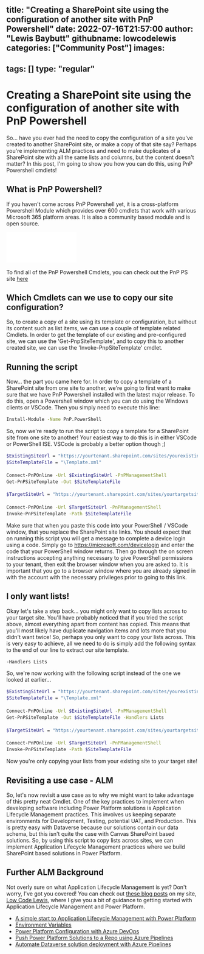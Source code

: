 title: "Creating a SharePoint site using the configuration of another site with PnP Powershell"
date: 2022-07-16T21:57:00
author: "Lewis Baybutt"
githubname: lowcodelewis
categories: ["Community Post"]
images:
-
tags: []
type: "regular"
---

# Creating a SharePoint site using the configuration of another site with PnP Powershell

So... have you ever had the need to copy the configuration of a site you've created to another SharePoint site, or make a copy of that site say? Perhaps you're implementing ALM practices and need to make duplicates of a SharePoint site with all the same lists and columns, but the content doesn't matter?
In this post, I'm going to show you how you can do this, using PnP Powershell cmdlets!

## What is PnP Powershell?

If you haven't come across PnP Powershell yet, it is a cross-platform Powershell Module which provides over 600 cmdlets that work with various Microsoft 365 platform areas. It is also a community based module and is open source.

![](https://github.com/lowcodelewis/blog/blob/Creating-a-SharePoint-site-using-the-configuration-of-another-site-with-PnP-Powershell/content/post/Creating-a-SharePoint-site-using-the-configuration-of-another-site-with-PnP-Powershell/logo.svg)

To find all of the PnP Powershell Cmdlets, you can check out the PnP PS site [here](https://pnp.github.io/powershell)

## Which Cmdlets can we use to copy our site configuration?

So, to create a copy of a site using its template or configuration, but without its content such as list items, we can use a couple of template related Cmdlets. 
In order to get the template of our existing and pre-configured site, we can use the 'Get-PnpSiteTemplate', and to copy this to another created site, we can use the 'Invoke-PnpSiteTemplate' cmdlet.

## Running the script

Now... the part you came here for. In order to copy a template of a SharePoint site from one site to another, we're going to first want to make sure that we have PnP Powershell installed with the latest major release. To do this, open a Powershell window which you can do using the Windows clients or VSCode. Then you simply need to execute this line:


```bash
Install-Module -Name PnP.PowerShell
```

So, now we're ready to run the script to copy a template for a SharePoint site from one site to another! Your easiest way to do this is in either VSCode or PowerShell ISE. VSCode is probably a better option though ;)

```bash
$ExistingSiteUrl = "https://yourtenant.sharepoint.com/sites/yourexistingsite"
$SiteTemplateFile = "\Template.xml"

Connect-PnPOnline -Url $ExistingSiteUrl -PnPManagementShell
Get-PnPSiteTemplate -Out $SiteTemplateFile

$TargetSiteUrl = "https://yourtenant.sharepoint.com/sites/yourtargetsite"

Connect-PnPOnline -Url $TargetSiteUrl -PnPManagementShell
Invoke-PnPSiteTemplate -Path $SiteTemplateFile
```

Make sure that when you paste this code into your PowerShell / VSCode window, that you replace the SharePoint site links. You should expect that on running this script you will get a message to complete a device login using a code. Simply go to https://microsoft.com/devicelogin and enter the code that your PowerShell window returns. Then go through the on screen instructions accepting anything necessary to give PowerShell permissions to your tenant, then exit the browser window when you are asked to. It is important that you go to a browser window where you are already signed in with the account with the necessary privileges prior to going to this link.

## I only want lists!

Okay let's take a step back... you might only want to copy lists across to your target site. You'll have probably noticed that if you tried the script above, almost everything apart from content has copied. This means that you'll most likely have duplicate navigation items and lots more that you didn't want twice! So, perhaps you only want to copy your lists across. This is very easy to achieve, all we need to do is simply add the following syntax to the end of our line to extract our site template.

```bash
-Handlers Lists
```

So, we're now working with the following script instead of the one we looked at earlier...

```bash
$ExistingSiteUrl = "https://yourtenant.sharepoint.com/sites/yourexistingsite"
$SiteTemplateFile = "\Template.xml"

Connect-PnPOnline -Url $ExistingSiteUrl -PnPManagementShell
Get-PnPSiteTemplate -Out $SiteTemplateFile -Handlers Lists

$TargetSiteUrl = "https://yourtenant.sharepoint.com/sites/yourtargetsite"

Connect-PnPOnline -Url $TargetSiteUrl -PnPManagementShell
Invoke-PnPSiteTemplate -Path $SiteTemplateFile
```

Now you're only copying your lists from your existing site to your target site!

## Revisiting a use case - ALM

So, let's now revisit a use case as to why we might want to take advantage of this pretty neat Cmdlet. One of the key practices to implement when developing software including Power Platform solutions is Application Lifecycle Management practices. This involves us keeping separate environments for Development, Testing, potential UAT, and Production. This is pretty easy with Dataverse because our solutions contain our data schema, but this isn't quite the case with Canvas SharePoint based solutions. So, by using this script to copy lists across sites, we can implement Application Lifecycle Management practices where we build SharePoint based solutions in Power Platform.

## Further ALM Background

Not overly sure on what Application Lifecycle Management is yet? Don't worry, I've got you covered! You can check out [these blog posts](https://www.lowcodelewis.com/blog/category/ALM) on my site, [Low Code Lewis](https://www.lowcodelewis.com/), where I give you a bit of guidance to getting started with Application Lifecycle Management and Power Platform.

* [A simple start to Application Lifecycle Management with Power Platform](https://www.lowcodelewis.com/blog/a-simple-start-to-application-lifecycle-management-with-power-platform)
* [Environment Variables](https://www.lowcodelewis.com/blog/environment-variables)
* [Power Platform Configuration with Azure DevOps](https://www.lowcodelewis.com/blog/power-platform-configuration-with-azure-devops)
* [Push Power Platform Solutions to a Repo using Azure Pipelines](https://www.lowcodelewis.com/blog/push-power-platform-solutions-to-a-repo-using-azure-pipelines)
* [Automate Dataverse solution deployment with Azure Pipelines](https://www.lowcodelewis.com/blog/automate-dataverse-solution-deployment-with-azure-pipelines)
